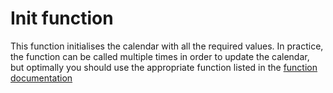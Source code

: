 # Init function
This function initialises the calendar with all the required values. In practice, the function can be called multiple times in order to update the calendar, but optimally you should use the appropriate function listed in the [function documentation](./functions.md)